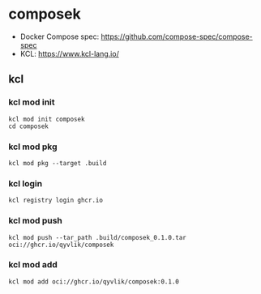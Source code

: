 # composek

- Docker Compose spec: https://github.com/compose-spec/compose-spec
- KCL: https://www.kcl-lang.io/

## kcl

### kcl mod init

```shell
kcl mod init composek
cd composek
```

### kcl mod pkg

```shell
kcl mod pkg --target .build
```

### kcl login

```shell
kcl registry login ghcr.io
```

### kcl mod push

```shell
kcl mod push --tar_path .build/composek_0.1.0.tar oci://ghcr.io/qyvlik/composek
```

### kcl mod add



```shell
kcl mod add oci://ghcr.io/qyvlik/composek:0.1.0
```